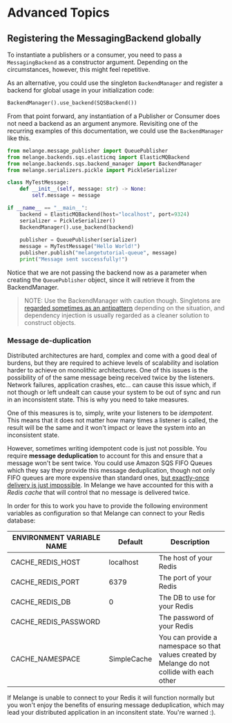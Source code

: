 # Advanced Topics

## Registering the MessagingBackend globally

To instantiate a publishers or a consumer, you need to pass
a `MessagingBackend` as a constructor argument. Depending on the circumstances,
however, this might feel repetitive.

As an alternative, you could use the singleton `BackendManager` and register
a backend for global usage in your initialization code:

``` py
BackendManager().use_backend(SQSBackend())
```

From that point forward, any instantiation of a Publisher or Consumer
does not need a backend as an argument anymore. Revisiting one of the
recurring examples of this documentation, we could use the `BackendManager`
like this.

``` py
from melange.message_publisher import QueuePublisher
from melange.backends.sqs.elasticmq import ElasticMQBackend
from melange.backends.sqs.backend_manager import BackendManager
from melange.serializers.pickle import PickleSerializer

class MyTestMessage:
    def __init__(self, message: str) -> None:
        self.message = message

if __name__ == "__main__":
    backend = ElasticMQBackend(host="localhost", port=9324)
    serializer = PickleSerializer()
    BackendManager().use_backend(backend)
    
    publisher = QueuePublisher(serializer)
    message = MyTestMessage("Hello World!")
    publisher.publish("melangetutorial-queue", message)
    print("Message sent successfully!")
```

Notice that we are not passing the backend now as a parameter
when creating the `QueuePublisher` object, since it will retrieve
it from the BackendManager.

> NOTE: Use the BackendManager with caution though.
> Singletons are [regarded sometimes as an antipattern](https://stackoverflow.com/questions/12755539/why-is-singleton-considered-an-anti-pattern)
depending on the situation, and dependency injection is usually regarded
as a cleaner solution to construct objects.


### Message de-duplication

Distributed architectures are hard, complex and come with a good deal of burdens, but they are required to achieve levels of scalability
and isolation harder to achieve on monolithic architectures. One of this issues is the possibility of
of the same message being received twice by the listeners. Network failures, application crashes, etc...
can cause this issue which, if not though or left undealt can cause your system to be out of sync and
run in an inconsistent state. This is why you need to take measures.

One of this measures is to, simply, write your listeners to be *idempotent*. This means that it does not
matter how many times a listener is called, the result will be the same and it won't impact or leave
the system into an inconsistent state.

However, sometimes writing idempotent code is just not possible. You require **message deduplication** to
account for this and ensure that a message won't be sent twice. You could use Amazon SQS FIFO Queues which
they say they provide this message deduplication, though not only FIFO queues are more expensive than
standard ones, [but exactly-once delivery is just impossible](https://dzone.com/articles/fifo-exactly-once-and-other-costs).
In Melange we have accounted for this with a *Redis cache* that will control that no message is delivered twice.

In order for this to work you have to provide the following environment variables as configuration
so that Melange can connect to your Redis database:

ENVIRONMENT VARIABLE NAME | Default | Description
--- | --- | ---
CACHE_REDIS_HOST | localhost| The host of your Redis
CACHE_REDIS_PORT | 6379 | The port of your Redis
CACHE_REDIS_DB | 0 | The DB to use for your Redis
CACHE_REDIS_PASSWORD | | The password of your Redis
CACHE_NAMESPACE | SimpleCache | You can provide a namespace so that values created by Melange do not collide with each other

If Melange is unable to connect to your Redis it will function normally but you won't enjoy the
benefits of ensuring message deduplication, which may lead your distributed application in an inconsitent
state. You're warned :).
